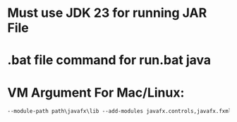 # Must use JDK 23 for running JAR File 
# .bat file command for run.bat java 

# VM Argument For Mac/Linux: 
```txt
--module-path path\javafx\lib --add-modules javafx.controls,javafx.fxml
```
